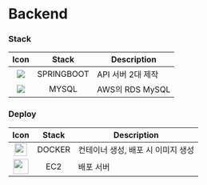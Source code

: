 # Backend

### Stack
|                             Icon                              |   Stack   | Description                                      |
| :-----------------------------------------------------------: | :-------: | ------------------------------------------------ |
|  <img src="https://img.shields.io/badge/spring-6DB33F?style=for-the-badge&logo=spring&logoColor=white">    |  SPRINGBOOT   | API 서버 2대 제작                                |
|  <img src="https://img.shields.io/badge/mysql-4479A1?style=for-the-badge&logo=mysql&logoColor=white">   |  MYSQL  |   AWS의 RDS MySQL                          |

### Deploy
|                               Icon                                |        Stack        | Description                        |
| :---------------------------------------------------------------: | :-----------------: | ---------------------------------- |
|    <img src = "./Doc/img/stackIcon/docker.png" height = 25px>     |       DOCKER        | 컨테이너 생성, 배포 시 이미지 생성 |
|      <img src = "./Doc/img/stackIcon/ec2.png" height = 30px>      |         EC2         | 배포 서버                          |
